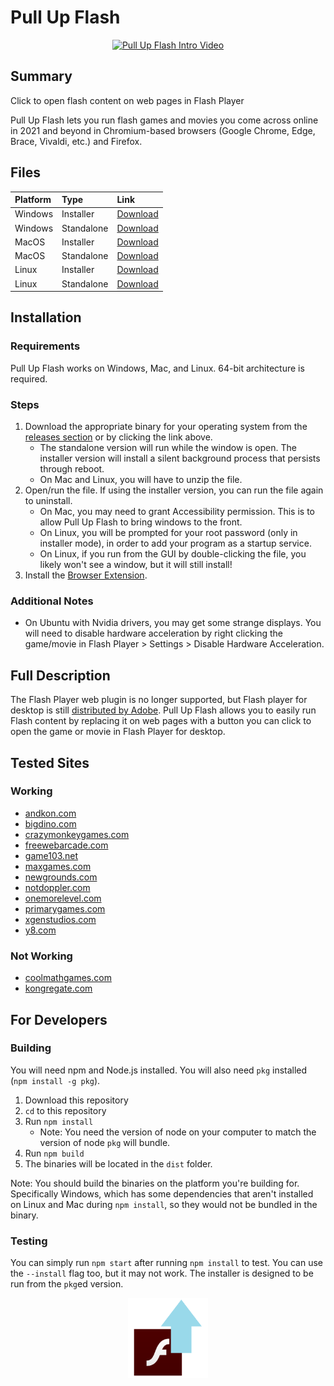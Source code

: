 # Pull Up Flash

<p align="center">
   <a target="_blank" href="https://www.youtube.com/watch?v=pjKf-pMySpI">
      <img src="https://img.youtube.com/vi/pjKf-pMySpI/0.jpg" alt="Pull Up Flash Intro Video"/>
   </a>
</p>

## Summary

Click to open flash content on web pages in Flash Player

Pull Up Flash lets you run flash games and movies you come across online in 2021 and beyond in Chromium-based browsers (Google Chrome, Edge, Brace, Vivaldi, etc.) and Firefox.

## Files

| Platform | Type       | Link      |
|:---------|:-----------|:----------|
| Windows  | Installer  | [Download](https://github.com/jamesgrams/pull-up-flash/releases/download/1.0.0/pull-up-flash-win.exe) |
| Windows  | Standalone | [Download](https://github.com/jamesgrams/pull-up-flash/releases/download/1.0.0/pull-up-flash-win-standalone.exe) |
| MacOS    | Installer  | [Download](https://github.com/jamesgrams/pull-up-flash/releases/download/1.0.0/pull-up-flash-macos.zip) |
| MacOS    | Standalone | [Download](https://github.com/jamesgrams/pull-up-flash/releases/download/1.0.0/pull-up-flash-macos-standalone.zip) |
| Linux    | Installer  | [Download](https://github.com/jamesgrams/pull-up-flash/releases/download/1.0.0/pull-up-flash-linux.zip) |
| Linux    | Standalone | [Download](https://github.com/jamesgrams/pull-up-flash/releases/download/1.0.0/pull-up-flash-linux-standalone.zip) |

## Installation

### Requirements

Pull Up Flash works on Windows, Mac, and Linux. 64-bit architecture is required.

### Steps

1. Download the appropriate binary for your operating system from the [releases section](https://github.com/jamesgrams/pull-up-flash/releases) or by clicking the link above.
    * The standalone version will run while the window is open. The installer version will install a silent background process that persists through reboot.
    * On Mac and Linux, you will have to unzip the file.
2. Open/run the file. If using the installer version, you can run the file again to uninstall.
    * On Mac, you may need to grant Accessibility permission. This is to allow Pull Up Flash to bring windows to the front.
    * On Linux, you will be prompted for your root password (only in installer mode), in order to add your program as a startup service.
    * On Linux, if you run from the GUI by double-clicking the file, you likely won't see a window, but it will still install!
3. Install the [Browser Extension](https://github.com/jamesgrams/pull-up-flash-extension).

### Additional Notes

* On Ubuntu with Nvidia drivers, you may get some strange displays. You will need to disable hardware acceleration by right clicking the game/movie in Flash Player > Settings > Disable Hardware Acceleration.

## Full Description

The Flash Player web plugin is no longer supported, but Flash player for desktop is still [distributed by Adobe](https://www.adobe.com/support/flashplayer/debug_downloads.html). Pull Up Flash allows you to easily run Flash content by replacing it on web pages with a button you can click to open the game or movie in Flash Player for desktop.

## Tested Sites

### Working
* [andkon.com](https://andkon.com)
* [bigdino.com](https://bigdino.com)
* [crazymonkeygames.com](https://crazymonkeygames.com)
* [freewebarcade.com](https://freewebarcade.com)
* [game103.net](https://game103.net)
* [maxgames.com](https://maxgames.com)
* [newgrounds.com](https://newgrounds.com)
* [notdoppler.com](http://www.notdoppler.com)
* [onemorelevel.com](https://onemorelevel.com)
* [primarygames.com](https://www.primarygames.com)
* [xgenstudios.com](http://www.xgenstudios.com)
* [y8.com](https://y8.com)

### Not Working
* [coolmathgames.com](https://coolmathgames.com)
* [kongregate.com](https://kongregate.com)

## For Developers

### Building

You will need npm and Node.js installed. You will also need `pkg` installed (`npm install -g pkg`).

1. Download this repository
2. `cd` to this repository
3. Run `npm install`
    * Note: You need the version of node on your computer to match the version of node `pkg` will bundle.
4. Run `npm build`
5. The binaries will be located in the `dist` folder.

Note: You should build the binaries on the platform you're building for. Specifically Windows, which has some dependencies that aren't installed on Linux and Mac during `npm install`, so they would not be bundled in the binary.

### Testing

You can simply run `npm start` after running `npm install` to test. You can use the `--install` flag too, but it may not work. The installer is designed to be run from the `pkg`ed version.

<p align="center">
  <img src="./assets/logo.png" alt="Pull Up Flash Logo" width="128"/>
</p>
